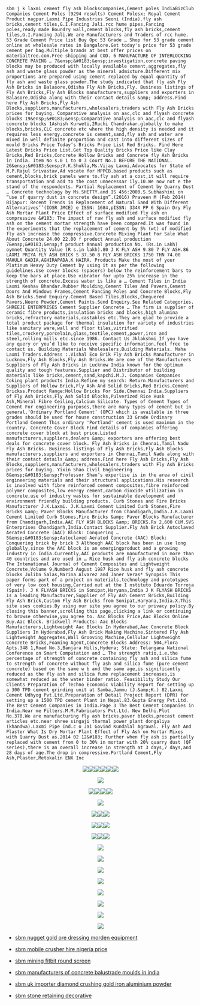 
```
sbm j k laxmi cement fly ash blockscompanies,Cement poles IndiaBizClub Companies Cement Poles (9294 results) Cement Polesx; Royal Cement Product nagpur.Laxmi Pipe Industries Seoni (India).fly ash bricks,cement tiles,G.I.Fancing Jali.rcc hume pipes,Fancing poles,ready made Boundry wall,cement blocks,fly ash bricks,cement tiles,G.I.Fancing Jali.We are Manufacturers and Traders of rcc hume. 53 Grade Cement Price list Buy Opc 53 Grade … Shop for 53 grade cement online at wholesale rates in Bangalore.Get today's price for 53 grade cement per bag.Multiple brands at best offer prices on materialtree.com.Free shipping and COD. 6 MANUFACTURE OF INTERLOCKING CONCRETE PAVING … 7&ensp;&#0183;&ensp;investigation,concrete paving blocks may be produced with locally available cement,aggregates,fly ash and waste glass powder as the mineral admixture.Different mix proportions are prepared using cement replaced by equal quantity of fly ash and waste glass powder.The study indicated that fly ash Fly Ash Bricks in Balasore,Odisha Fly Ash Bricks,Fly. Business listings of Fly Ash Bricks,Fly Ash Blocks manufacturers,suppliers and exporters in Balasore,Odisha along with their contact details &amp; address.Find here Fly Ash Bricks,Fly Ash Blocks,suppliers,manufacturers,wholesalers,traders with Fly Ash Bricks prices for buying. Comparative analysis on aac,clc and flyash concrete blocks 19&ensp;&#0183;&ensp;Comparative analysis on aac,clc and flyash concrete blocks 1Ashish Kurweti,2Ruchi Chandrakar.globally to make blocks,bricks,CLC concrete etc where the high density is needed and it requires less energy.concrete is cement,sand,fly ash and water are mixed in well definite proportion and cast into different sizes of mould Bricks Price Today’s Bricks Price List Red Bricks. Find Here Latest Bricks Price List.Get Top Quality Bricks Price like Clay Bricks,Red Bricks,Concrete Hollow Bricks and Concrete fly Ash Bricks in India. Item No s.0 1 to 0 3 Court No.1 BEFORE THE NATIONAL. 26&ensp;&#0183;&ensp;V.K.Shukla,Ms.Vijay Laxmi,Advocates for State of M.P.Rajul Srivastav,Ad vocate for MPPCB.based products such as cement,blocks,brick panels were to.fly ash at a cost,it will require transportation and add to the cost unnecessar ily.10.We now not e the stand of the respondents. Partial Replacement of Cement by Quarry Dust … Concrete technology by Ms.SHETTY.and IS 456:2000.S.Subhashini on “use of quarry dust in concrete design”.(2016) Praveen M (Feb 2014) Bijapur: Recent Trends in Replacement of Natural Sand With Different Alternatives’’(IOSR JMCE) e ISSN: 1684,pISSN: 334X PP 6 Spain Dry Fly Ash Mortar Plant Price Effect of surface modified fly ash on compressive &#183; The impact of raw fly ash and surface modified fly ash on the cement mortar strength have been compared.It was found in the experiments that the replacement of cement by 5% (wt) of modified fly ash increase the compressive.Concrete Mixing Plant For Sale What About Concrete 24.00 22.00 f product Annual production 7&ensp;&#0183;&ensp;f product Annual production No. (Rs.in Lakh) oymnet Quantity Value (R s.in lakh).80 J K FLY ASH 9.80 7 FLY ASH.86 LAXMI PRIYA FLY ASH BRICK S 37.50 8 FLY ASH BRICKS 1750 THN 74.00 MAHULA GADIA,AGHIRAPADA,K HAIRA. Products Make the most of your Platinum Heavy Duty Cement by using it as per the following guidelines.Use cover blocks (spacers) below the reinforcement bars to keep the bars at place.Use vibrator for upto 25% increase in the strength of concrete.Excess water is like a … Cement Tiles in India Laxmi Keshav Bhandar.Rubber Moulding,Cement Tiles And Pavers,Cement Doors And Windows Frames,Cement Fancing Poles and Concrete Blocks,Fly Ash Bricks.Send Enquiry.Cement Based Tiles,Blocks,Chequered Pavers,Neero Powder,Cement Paints.Send Enquiry.See Related Categories. SHREEJI ENTERPRISES Cement Supplier Concrete … The firm is supplier of ceramic fibre products,insulation bricks and blocks,high alumina bricks,refractory materials,castables etc.They are glad to provide a total product package for thermal insulation for variety of industries like sanitary ware,wall and floor tiles,vitrified tiles,crockery,porcelain,glass,textile,cement,power,iron and steel,rolling mills etc.since 1986. Contact Us Jklakshmi If you have any query or you’d like to receive specific information,feel free to contact us. Building Materials Wholesalers,Building Materials. Maha Laxmi Traders.Address :.Vishal Eco Brik Fly Ash Bricks Manufacturer in Lucknow,Fly Ash Blocks,Fly Ash Bricks.We are one of the Manufacturers Suppliers of Fly Ash Bricks in Lucknow India known for the optimum quality and tough features.Supplier and Distributor of building materials like bricks,cement,sand,kapchi.M.J. Companies Companies Coking plant products India.Refine my search: Return.Manufacturers and Suppliers of Hollow Brick,Fly Ash And Solid Bricks,Red Bricks,Cement Brickss.Product Range:Hollow Bricks For Side.Chennai India.Suppliers of Fly Ash Bricks,Fly Ash Solid Blocks,Pulverized Rice Husk Ash,Mineral Fibre Ceiling,Calcium Silicate. Types of Cement Types of Cement For engineering purposes,there are many types of cement but in general,‘Ordinary Portland Cement’ (OPC) which is available in three grades should be used for house construction 33 Grade Ordinary Portland Cement This ordinary 'Portland' cement is used maximum in the country. Concrete Cover Block Find details of companies offering concrete cover block at best price.Listed manufacturers,suppliers,dealers &amp; exporters are offering best deals for concrete cover block. Fly Ash Bricks in Chennai,Tamil Nadu Fly Ash Bricks. Business listings of Fly Ash Bricks,Fly Ash Blocks manufacturers,suppliers and exporters in Chennai,Tamil Nadu along with their contact details &amp; address.Find here Fly Ash Bricks,Fly Ash Blocks,suppliers,manufacturers,wholesalers,traders with Fly Ash Bricks prices for buying. Yixin Shao Civil Engineering 6&ensp;&#0183;&ensp;Professor Shao’s expertise is in the area of civil engineering materials and their structural applications.His research is involved with fibre reinforced cement composites,fibre reinforced polymer composites,low energy cement,carbon dioxide utilization in concrete,use of industry wastes for sustainable development and environment friendly building products. Curb Stones and Fire Bricks Manufacturer J.K.Laxmi. J.K.Laxmi Cement Limited Curb Stones,Fire Bricks &amp; Paver Blocks Manufacturer from Chandigarh,India.J.K.Laxmi Cement Limited Curb Stones,Fire Bricks &amp; Paver Blocks Manufacturer from Chandigarh,India.AAC FLY ASH BLOCKS &amp; BRICKS.Rs 2,600 CUM.SVS Enterprises Chandigarh,India.Contact Supplier.Fly Ash Brick Autoclaved Aerated Concrete (AAC) Block: Conquering … 5&ensp;&#0183;&ensp;Autoclaved Aerated Concrete (AAC) Block: Conquering brick by brick 3 Although AAC block has been in use long globally,since the AAC block is an emergingproduct and a growing industry in India.Currently,AAC products are manufactured in more than 40 countries and are used in … Rice husk and fly ash concrete blocks The Intemational Journal of Cement Composites and Lightweight Concrete,Volume 9,Number3 August 1987 Rice husk and fly ash concrete blocks Julibn Salas,Marina Alvarez and Janer Veras* Synopsis This paper forms part of a project on materials,technology and prototypes of very low cost housing,Carried out at the I nstituto Eduardo Torroja (Spain). J K FLYASH BRICKS in Sonipat,Haryana,India J K FLYASH BRICKS is a leading Manufacturer,Supplier of Fly Ash Cement Bricks,Building Fly Ash Brick,Custom Fly Ash Bricks from Sonipat,Haryana,India.X.This site uses cookies.By using our site you agree to our privacy policy.By closing this banner,scrolling this page,clicking a link or continuing to browse otherwise,you agree to. Aac Blocks Price,Aac Blocks Online Buy.Aac Block. Brickwell Products: Aac Blocks Manufacturers,Lightweight Aac Blocks In Hyderabad,Aac Concrete Block Suppliers In Hyderabad,Fly Ash Brick Making Machine,Sintered Fly Ash Lightweight Aggregates,Wall Grooving Machine,Cellular Lightweight Concrete Bricks,Foaming Agent,Concrete Blocks Address: 504,Flora Apts.348 1,Road No.3,Banjara Hills,Hydera; State: Telangana National Conference on Smart Computation and … The strength ratio,i.e.the percentage of strength of concrete containing fly ash and silica fume to strength of concrete without fly ash and silica fume (pure cement concrete) based on the same w b and the same age,is significantly reduced as the fly ash and silica fume replacement increases,is somewhat reduced as the water binder ratio. Feasibility Study Our Clients Preparation of Techno Economic Viability Report for setting up a 300 TPD cement grinding unit at Samba,Jammu (J.&amp;K.) 82.Laxmi Cement Udhyog Pvt.Ltd.Preparation of Detail Project Report (DPR) for setting up a 1500 TPD cement Plant in Nepal.83.Gupta Energy Pvt.Ltd. The Best Cement Companies in India.Page 3 The Best Cement Companies in India.Near me Filters.M.M.Fabricators Pvt.Ltd. New Delhi.Plot No.370.We are manufacturing fly ash bricks,paver blocks,precast cement articles etc.near shree singaji tharmal power plant dongaliya (khandwa).Laxmi Pipe Ind.c o Jai Govind Kundalal Agrawal. Fly Ash And Plaster What Is Dry Mortar Plant Effect of Fly Ash on Mortar Mixes with Quarry Dust as.2014 02 12&#183; Further when fly ash is partially replaced with cement from 0 to 30% in mortar with 20% quarry dust (QF series),there is an overall increase in strength at 3 days,7 days,and 28 days of age.The drop in compressive.Portland Cement,Fly Ash,Plaster,Metokalin ENX Inc 
```

<div align="center">
  
<a rel="nofollow" href="https://m.shibang-china.com?f=github&k=sbm+j+k+laxmi+cement+fly+ash+blocks"><img src="https://static.shibang-china.com/en/l.png"></a><img src="https://static.shibang-china.com/en/hw.png"><a rel="nofollow" href="https://m.shibang-china.com/product/?f=github&k=sbm+j+k+laxmi+cement+fly+ash+blocks"><img src="https://static.shibang-china.com/en/p.png"></a><a rel="nofollow" href="https://m.shibang-china.com/cases/?f=github&k=sbm+j+k+laxmi+cement+fly+ash+blocks"><img src="https://static.shibang-china.com/en/c.png"></a><a rel="nofollow" href="https://m.shibang-china.com/news/?f=github&k=sbm+j+k+laxmi+cement+fly+ash+blocks"><img src="https://static.shibang-china.com/en/n.png"></a><a rel="nofollow" href="https://m.shibang-china.com?f=github&k=sbm+j+k+laxmi+cement+fly+ash+blocks"><img src="https://static.shibang-china.com/en/m.png"></a>

<a rel="nofollow" href="https://m.shibang-china.com/product/?f=github&k=sbm+j+k+laxmi+cement+fly+ash+blocks"><img src="https://static.shibang-china.com/en/b.jpg"></a>
  
<a rel="nofollow" href="https://m.shibang-china.com/solution-aggregate.html?f=github&k=sbm+j+k+laxmi+cement+fly+ash+blocks"><img src="https://static.shibang-china.com/en/a.jpg"></a><a rel="nofollow" href="https://m.shibang-china.com/solution-mine.html?f=github&k=sbm+j+k+laxmi+cement+fly+ash+blocks"><img src="https://static.shibang-china.com/en/m.jpg"></a><a rel="nofollow" href="https://m.shibang-china.com/solution-mill.html?f=github&k=sbm+j+k+laxmi+cement+fly+ash+blocks"><img src="https://static.shibang-china.com/en/g.jpg"></a><a rel="nofollow" href="https://m.shibang-china.com/solution-epc.html?f=github&k=sbm+j+k+laxmi+cement+fly+ash+blocks"><img src="https://static.shibang-china.com/en/e.jpg"></a>

<a rel="nofollow" href="https://m.shibang-china.com/product/?f=github&k=sbm+j+k+laxmi+cement+fly+ash+blocks"><img src="https://static.shibang-china.com/en/a-p.png"></a>

<a rel="nofollow" href="https://m.shibang-china.com/product/crusher/c6x.html?f=github&k=sbm+j+k+laxmi+cement+fly+ash+blocks"><img src="https://static.shibang-china.com/en/j.jpg"></a><a rel="nofollow" href="https://m.shibang-china.com/product/crusher/ci5x.html?f=github&k=sbm+j+k+laxmi+cement+fly+ash+blocks"><img src="https://static.shibang-china.com/en/i.jpg"></a><a rel="nofollow" href="https://m.shibang-china.com/product/crusher/hst.html?f=github&k=sbm+j+k+laxmi+cement+fly+ash+blocks"><img src="https://static.shibang-china.com/en/c.jpg"></a>

<a rel="nofollow" href="https://m.shibang-china.com/product/mill/mtw.html?f=github&k=sbm+j+k+laxmi+cement+fly+ash+blocks"><img src="https://static.shibang-china.com/en/mtw.jpg"></a><a rel="nofollow" href="https://m.shibang-china.com/product/mill/scm.html?f=github&k=sbm+j+k+laxmi+cement+fly+ash+blocks"><img src="https://static.shibang-china.com/en/scm.jpg"></a><a rel="nofollow" href="https://m.shibang-china.com/product/mill/lm.html?f=github&k=sbm+j+k+laxmi+cement+fly+ash+blocks"><img src="https://static.shibang-china.com/en/lm.jpg"></a>

<a rel="nofollow" href="https://m.shibang-china.com/product/sand/vsi6x.html?f=github&k=sbm+j+k+laxmi+cement+fly+ash+blocks"><img src="https://static.shibang-china.com/en/6x.jpg"></a><a rel="nofollow" href="https://m.shibang-china.com/product/sand/vu.html?f=github&k=sbm+j+k+laxmi+cement+fly+ash+blocks"><img src="https://static.shibang-china.com/en/vu.jpg"></a><a rel="nofollow" href="https://m.shibang-china.com/product/mobile/klun.html?f=github&k=sbm+j+k+laxmi+cement+fly+ash+blocks"><img src="https://static.shibang-china.com/en/k.jpg"></a>

<a rel="nofollow" href="https://m.shibang-china.com/cases/?f=github&k=sbm+j+k+laxmi+cement+fly+ash+blocks"><img src="https://static.shibang-china.com/en/case.png"></a>

<a rel="nofollow" href="https://m.shibang-china.com/cases/aggregate/202.html?f=github&k=sbm+j+k+laxmi+cement+fly+ash+blocks"><img src="https://static.shibang-china.com/en/c-1.jpg"></a>

<a rel="nofollow" href="https://m.shibang-china.com/cases/aggregate/203.html?f=github&k=sbm+j+k+laxmi+cement+fly+ash+blocks"><img src="https://static.shibang-china.com/en/c-2.jpg"></a>

<a rel="nofollow" href="https://m.shibang-china.com/cases/mill/123.html?f=github&k=sbm+j+k+laxmi+cement+fly+ash+blocks"><img src="https://static.shibang-china.com/en/c-3.jpg"></a>

<a rel="nofollow" href="https://m.shibang-china.com/contact_us.html?f=github&k=sbm+j+k+laxmi+cement+fly+ash+blocks"><img src="https://static.shibang-china.com/en/contact.png"></a>

<a rel="nofollow" href="https://swt.shibang-china.com/?f=github&k=sbm+j+k+laxmi+cement+fly+ash+blocks"><img src="https://static.shibang-china.com/en/chat.png"></a>

<a rel="nofollow" href="https://whatsapp.shibangsoft.com/WhatsApp.php?f=github&k=sbm+j+k+laxmi+cement+fly+ash+blocks"><img src="https://static.shibang-china.com/en/whatsapp.png"></a>

<a rel="nofollow" href="https://m.shibang-china.com/?f=github&k=sbm+j+k+laxmi+cement+fly+ash+blocks"><img src="https://static.shibang-china.com/en/website.png"></a>

</div>


* [sbm nugget gold ore dressing morden equipment](sbm%20nugget%20gold%20ore%20dressing%20morden%20equipment.md)

* [sbm mobile crusher hire nigeria price](sbm%20mobile%20crusher%20hire%20nigeria%20price.md)

* [sbm mining fitbit round screen](sbm%20mining%20fitbit%20round%20screen.md)

* [sbm manufacturers of concrete balustrade moulds in india](sbm%20manufacturers%20of%20concrete%20balustrade%20moulds%20in%20india.md)

* [sbm uk importer diamond crushing gold iron aluminium powder](sbm%20uk%20importer%20diamond%20crushing%20gold%20iron%20aluminium%20powder.md)

* [sbm stone retaining decorative](sbm%20stone%20retaining%20decorative.md)